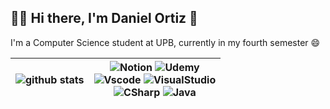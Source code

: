 ## 🧑‍💻 Hi there, I'm Daniel Ortiz 👋

I'm a Computer Science student at UPB, currently in my fourth semester 😄

| ![github stats](https://github-readme-stats.vercel.app/api/top-langs/?username=dano796&theme=dark) | ![Notion](https://img.shields.io/badge/Notion-000000?style=for-the-badge&logo=notion&logoColor=white) ![Udemy](https://img.shields.io/badge/Udemy-EC5252?style=for-the-badge&logo=Udemy&logoColor=white) <br> ![Vscode](https://img.shields.io/badge/VSCode-0078D4?style=for-the-badge&logo=visual%20studio%20code&logoColor=white) ![VisualStudio](https://img.shields.io/badge/Visual_Studio-5C2D91?style=for-the-badge&logo=visual%20studio&logoColor=white) <br> ![CSharp](https://img.shields.io/badge/C%23-239120?style=for-the-badge&logo=c-sharp&logoColor=white) ![Java](https://img.shields.io/badge/Java-ED8B00?style=for-the-badge&logo=java&logoColor=white) |
|:---:|:---:|

<!--
**dano796/dano796** is a ✨ _special_ ✨ repository because its `README.md` (this file) appears on your GitHub profile.

Here are some ideas to get you started:

- 🔭 I’m currently working on ...
- 🌱 I’m currently learning ...
- 👯 I’m looking to collaborate on ...
- 🤔 I’m looking for help with ...
- 💬 Ask me about ...
- 📫 How to reach me: ...
- 😄 Pronouns: ...
- ⚡ Fun fact: ...
- References:
  https://github.com/alexandresanlim/Badges4-README.md-Profile
  https://hendrasob.github.io/badges/
-->
